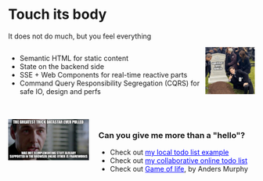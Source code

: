 # Touch its body
It does not do much, but you feel everything

<div style="display: flex; justify-content: space-between; align-items: start; margin-bottom:0;">
  <div style="width: 80%;">
    <ul>
        <li>Semantic HTML for static content</li>
        <li>State on the backend side</li>
        <li>SSE + Web Components for real-time reactive parts</li>
        <li>Command Query Responsibility Segregation (CQRS) for safe IO, design and perfs</li>
    </ul>
  </div>
  <img src="../assets/funerals.png" alt="Funerals" style="display: block; width: 20%; margin-left: auto;" />

</div>

<br />
<br />
<div style="display: flex; justify-content: space-between; align-items: start; margin-bottom:0;">
    <div style="width: 34%; margin-right: 20px;">
       <img src="../assets/reimplementing.png" alt="Reimplementing" style=" display: block; " />
    </div>
    <div style="width: 66%;">
       <h3> Can you give me more than a "hello"?</h3>
       <ul>
        <li>Check out <a style="color: blue;" href="https://github.com/ltruchot/clair-obscur-datastar/tree/main/apps/todo-list" target="_blank">my local todo list example</a></li>
        <li>Check out <a style="color: blue;" href="https://todolist-ed8b.onrender.com/" target="_blank">my collaborative online todo list</a></li>
        <li>Check out <a style="color: blue;" href="https://example.andersmurphy.com/" target="_blank">Game of life</a>, by Anders Murphy</li>
       </ul>
    </div>
</div>